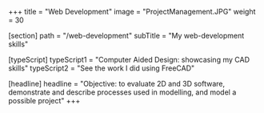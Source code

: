 +++
title = "Web Development"
image = "ProjectManagement.JPG"
weight = 30

[section]
path = "/web-development"
subTitle = "My web-development skills"

[typeScript] 
typeScript1 = "Computer Aided Design: showcasing my CAD skills" 
typeScript2 = "See the work I did using FreeCAD"

[headline]
headline = "Objective: to evaluate 2D and 3D software, demonstrate and describe processes used in modelling, and model a possible project"
+++
